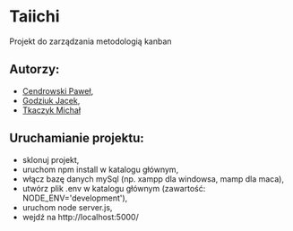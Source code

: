 # Taiichi
Projekt do zarządzania metodologią kanban

## Autorzy:
- [Cendrowski Paweł](https://github.com/pcendrowski),
- [Godziuk Jacek](https://github.com/jgodziuk),
- [Tkaczyk Michał](https://github.com/emkate)


## Uruchamianie projektu:

- sklonuj projekt,
- uruchom npm install w katalogu głównym,
- włącz bazę danych mySql (np. xampp dla windowsa, mamp dla maca),
- utwórz plik .env w katalogu głównym (zawartość: NODE_ENV='development'),
- uruchom node server.js,
- wejdź na http://localhost:5000/
